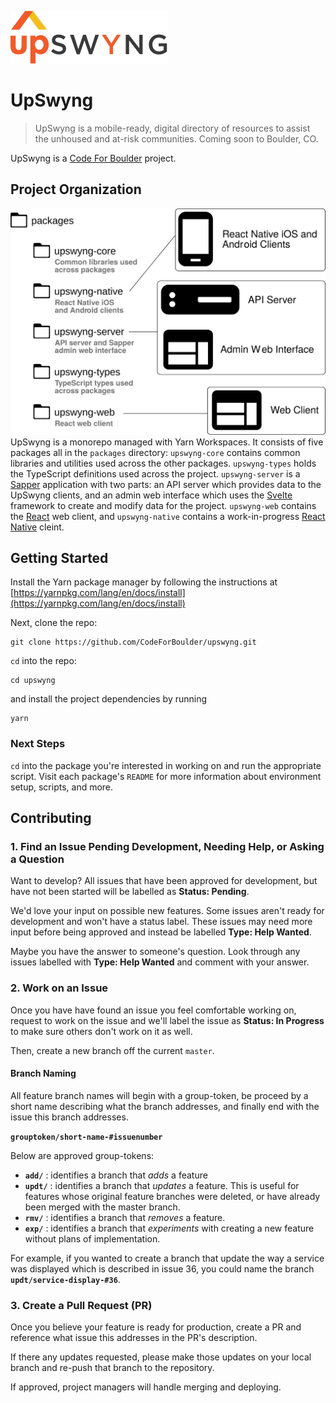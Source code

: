 ![UpSwyng Logo](./upswyng.svg)
# UpSwyng
>UpSwyng is a mobile-ready, digital directory of
>resources to assist the unhoused and at-risk communities.
>Coming soon to Boulder, CO.

UpSwyng is a [Code For Boulder](https://www.codeforboulder.org) project.

## Project Organization
![Project Organization Diagram](./upswyng-project-layout.svg)
UpSwyng is a monorepo managed with Yarn Workspaces. It consists of five packages all in the `packages` directory: `upswyng-core` contains common libraries and utilities used across the other packages. `upswyng-types` holds the TypeScript definitions used across the project. `upswyng-server` is a [Sapper](https://sapper.svelte.dev/) application with two parts: an API server which provides data to the UpSwyng clients, and an admin web interface which uses the [Svelte](https://svelte.dev/) framework to create and modify data for the project. `upswyng-web` contains the [React](https://reactjs.org/) web client, and `upswyng-native` contains a work-in-progress [React Native](https://facebook.github.io/react-native/) cleint.

## Getting Started
Install the Yarn package manager by following the instructions at [https://yarnpkg.com/lang/en/docs/install](https://yarnpkg.com/lang/en/docs/install)

Next, clone the repo:
```
git clone https://github.com/CodeForBoulder/upswyng.git
```
`cd` into the repo:
```
cd upswyng
```
and install the project dependencies by running
```
yarn
```

### Next Steps
`cd` into the package you're interested in working on and run the appropriate script. Visit each package's `README` for more information about environment setup, scripts, and more.

## Contributing

### 1. Find an Issue Pending Development, Needing Help, or Asking a Question

Want to develop? All issues that have been approved for development, but have not been started will be labelled as **Status: Pending**.

We'd love your input on possible new features. Some issues aren't ready for development and won't have a status label. These issues may need more input before being approved and instead be labelled **Type: Help Wanted**.

Maybe you have the answer to someone's question. Look through any issues labelled with **Type: Help Wanted** and comment with your answer.

### 2. Work on an Issue

Once you have have found an issue you feel comfortable working on, request to work on the issue and we'll label the issue as **Status: In Progress** to make sure others don't work on it as well.

Then, create a new branch off the current `master`.

#### Branch Naming

All feature branch names will begin with a group-token, be proceed by a short name describing what the branch addresses, and finally end with the issue this branch addresses.

**`grouptoken/short-name-#issuenumber`**

Below are approved group-tokens:

- **`add/`** : identifies a branch that _adds_ a feature
- **`updt/`** : identifies a branch that _updates_ a feature. This is useful for features whose original feature branches were deleted, or have already been merged with the master branch.
- **`rmv/`** : identifies a branch that _removes_ a feature.
- **`exp/`** : identifies a branch that _experiments_ with creating a new feature without plans of implementation.

For example, if you wanted to create a branch that update the way a service was displayed which is described in issue 36, you could name the branch **`updt/service-display-#36`**.

### 3. Create a Pull Request (PR)

Once you believe your feature is ready for production, create a PR and reference what issue this addresses in the PR's description.

If there any updates requested, please make those updates on your local branch and re-push that branch to the repository.

If approved, project managers will handle merging and deploying.

